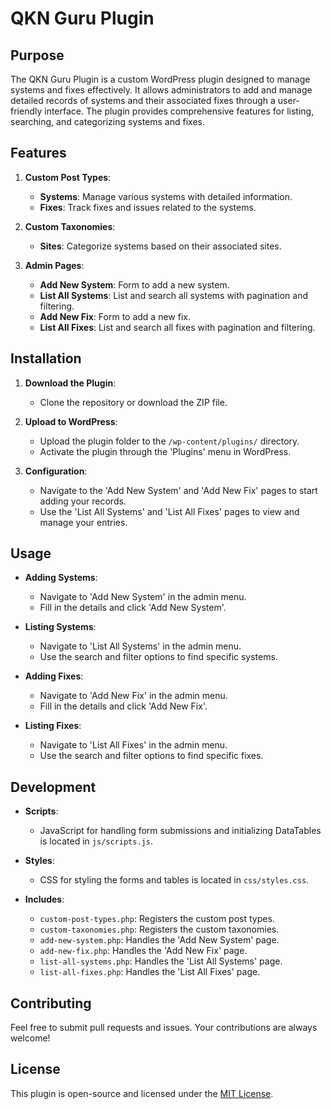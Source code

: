 # QKN Guru Plugin

## Purpose

The QKN Guru Plugin is a custom WordPress plugin designed to manage systems and fixes effectively. It allows administrators to add and manage detailed records of systems and their associated fixes through a user-friendly interface. The plugin provides comprehensive features for listing, searching, and categorizing systems and fixes.

## Features

1. **Custom Post Types**:
    - **Systems**: Manage various systems with detailed information.
    - **Fixes**: Track fixes and issues related to the systems.

2. **Custom Taxonomies**:
    - **Sites**: Categorize systems based on their associated sites.

3. **Admin Pages**:
    - **Add New System**: Form to add a new system.
    - **List All Systems**: List and search all systems with pagination and filtering.
    - **Add New Fix**: Form to add a new fix.
    - **List All Fixes**: List and search all fixes with pagination and filtering.

## Installation

1. **Download the Plugin**:
    - Clone the repository or download the ZIP file.

2. **Upload to WordPress**:
    - Upload the plugin folder to the `/wp-content/plugins/` directory.
    - Activate the plugin through the 'Plugins' menu in WordPress.

3. **Configuration**:
    - Navigate to the 'Add New System' and 'Add New Fix' pages to start adding your records.
    - Use the 'List All Systems' and 'List All Fixes' pages to view and manage your entries.

## Usage

- **Adding Systems**:
    - Navigate to 'Add New System' in the admin menu.
    - Fill in the details and click 'Add New System'.
    
- **Listing Systems**:
    - Navigate to 'List All Systems' in the admin menu.
    - Use the search and filter options to find specific systems.

- **Adding Fixes**:
    - Navigate to 'Add New Fix' in the admin menu.
    - Fill in the details and click 'Add New Fix'.
    
- **Listing Fixes**:
    - Navigate to 'List All Fixes' in the admin menu.
    - Use the search and filter options to find specific fixes.

## Development

- **Scripts**:
    - JavaScript for handling form submissions and initializing DataTables is located in `js/scripts.js`.

- **Styles**:
    - CSS for styling the forms and tables is located in `css/styles.css`.

- **Includes**:
    - `custom-post-types.php`: Registers the custom post types.
    - `custom-taxonomies.php`: Registers the custom taxonomies.
    - `add-new-system.php`: Handles the 'Add New System' page.
    - `add-new-fix.php`: Handles the 'Add New Fix' page.
    - `list-all-systems.php`: Handles the 'List All Systems' page.
    - `list-all-fixes.php`: Handles the 'List All Fixes' page.

## Contributing

Feel free to submit pull requests and issues. Your contributions are always welcome!

## License

This plugin is open-source and licensed under the [MIT License](LICENSE).
